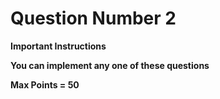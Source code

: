 # Question Number 2

**Important Instructions** 

**You can implement any one of these questions**

**Max Points = 50**
